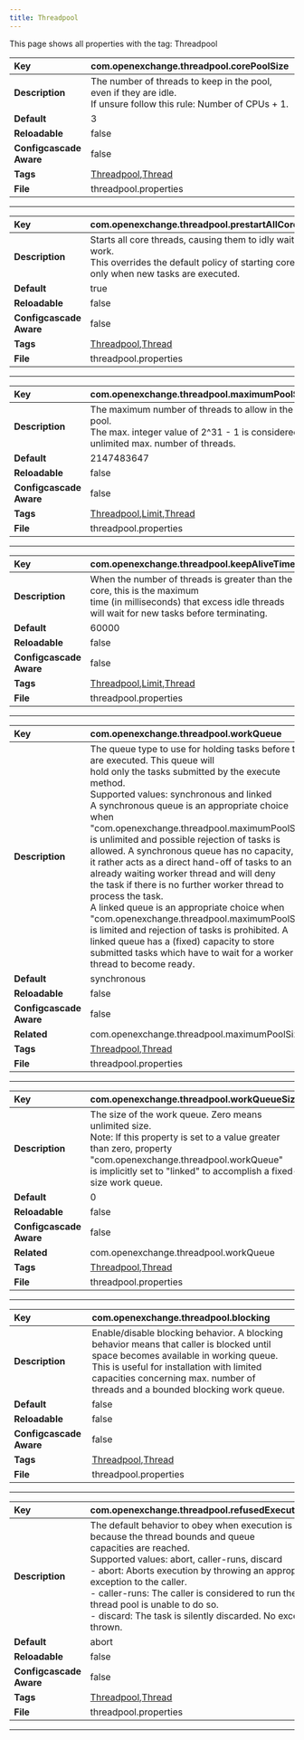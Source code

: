 ```yaml
---
title: Threadpool
---
```


This page shows all properties with the tag: Threadpool

| __Key__ | com.openexchange.threadpool.corePoolSize |
|:----------------|:--------|
| __Description__ | The number of threads to keep in the pool, even if they are idle.<br>If unsure follow this rule: Number of CPUs + 1.<br> |
| __Default__ | 3 |
| __Reloadable__ | false |
| __Configcascade Aware__ | false |
| __Tags__ | <a href="https://documentation.open-xchange.com/latest/middleware/configuration/tags/Threadpool.html">Threadpool</a>,<a href="https://documentation.open-xchange.com/latest/middleware/configuration/tags/Thread.html">Thread</a> |
| __File__ | threadpool.properties |

---
| __Key__ | com.openexchange.threadpool.prestartAllCoreThreads |
|:----------------|:--------|
| __Description__ | Starts all core threads, causing them to idly wait for work.<br>This overrides the default policy of starting core threads only when new tasks are executed. <br> |
| __Default__ | true |
| __Reloadable__ | false |
| __Configcascade Aware__ | false |
| __Tags__ | <a href="https://documentation.open-xchange.com/latest/middleware/configuration/tags/Threadpool.html">Threadpool</a>,<a href="https://documentation.open-xchange.com/latest/middleware/configuration/tags/Thread.html">Thread</a> |
| __File__ | threadpool.properties |

---
| __Key__ | com.openexchange.threadpool.maximumPoolSize |
|:----------------|:--------|
| __Description__ | The maximum number of threads to allow in the pool.<br>The max. integer value of 2^31 - 1 is considered as unlimited max. number of threads.<br> |
| __Default__ | 2147483647 |
| __Reloadable__ | false |
| __Configcascade Aware__ | false |
| __Tags__ | <a href="https://documentation.open-xchange.com/latest/middleware/configuration/tags/Threadpool.html">Threadpool</a>,<a href="https://documentation.open-xchange.com/latest/middleware/configuration/tags/Limit.html">Limit</a>,<a href="https://documentation.open-xchange.com/latest/middleware/configuration/tags/Thread.html">Thread</a> |
| __File__ | threadpool.properties |

---
| __Key__ | com.openexchange.threadpool.keepAliveTime |
|:----------------|:--------|
| __Description__ | When the number of threads is greater than the core, this is the maximum<br>time (in milliseconds) that excess idle threads will wait for new tasks before terminating.<br> |
| __Default__ | 60000 |
| __Reloadable__ | false |
| __Configcascade Aware__ | false |
| __Tags__ | <a href="https://documentation.open-xchange.com/latest/middleware/configuration/tags/Threadpool.html">Threadpool</a>,<a href="https://documentation.open-xchange.com/latest/middleware/configuration/tags/Limit.html">Limit</a>,<a href="https://documentation.open-xchange.com/latest/middleware/configuration/tags/Thread.html">Thread</a> |
| __File__ | threadpool.properties |

---
| __Key__ | com.openexchange.threadpool.workQueue |
|:----------------|:--------|
| __Description__ | The queue type to use for holding tasks before they are executed. This queue will<br>hold only the tasks submitted by the execute method.<br>Supported values: synchronous and linked<br>A synchronous queue is an appropriate choice when "com.openexchange.threadpool.maximumPoolSize"<br>is unlimited and possible rejection of tasks is allowed. A synchronous queue has no capacity,<br>it rather acts as a direct hand-off of tasks to an already waiting worker thread and will deny<br>the task if there is no further worker thread to process the task.<br>A linked queue is an appropriate choice when "com.openexchange.threadpool.maximumPoolSize"<br>is limited and rejection of tasks is prohibited. A linked queue has a (fixed) capacity to store<br>submitted tasks which have to wait for a worker thread to become ready.<br> |
| __Default__ | synchronous |
| __Reloadable__ | false |
| __Configcascade Aware__ | false |
| __Related__ | com.openexchange.threadpool.maximumPoolSize |
| __Tags__ | <a href="https://documentation.open-xchange.com/latest/middleware/configuration/tags/Threadpool.html">Threadpool</a>,<a href="https://documentation.open-xchange.com/latest/middleware/configuration/tags/Thread.html">Thread</a> |
| __File__ | threadpool.properties |

---
| __Key__ | com.openexchange.threadpool.workQueueSize |
|:----------------|:--------|
| __Description__ | The size of the work queue. Zero means unlimited size.<br>Note: If this property is set to a value greater than zero, property "com.openexchange.threadpool.workQueue"<br>is implicitly set to "linked" to accomplish a fixed-size work queue.<br> |
| __Default__ | 0 |
| __Reloadable__ | false |
| __Configcascade Aware__ | false |
| __Related__ | com.openexchange.threadpool.workQueue |
| __Tags__ | <a href="https://documentation.open-xchange.com/latest/middleware/configuration/tags/Threadpool.html">Threadpool</a>,<a href="https://documentation.open-xchange.com/latest/middleware/configuration/tags/Thread.html">Thread</a> |
| __File__ | threadpool.properties |

---
| __Key__ | com.openexchange.threadpool.blocking |
|:----------------|:--------|
| __Description__ | Enable/disable blocking behavior. A blocking behavior means that caller is blocked until space becomes available in working queue.<br>This is useful for installation with limited capacities concerning max. number of threads and a bounded blocking work queue.<br> |
| __Default__ | false |
| __Reloadable__ | false |
| __Configcascade Aware__ | false |
| __Tags__ | <a href="https://documentation.open-xchange.com/latest/middleware/configuration/tags/Threadpool.html">Threadpool</a>,<a href="https://documentation.open-xchange.com/latest/middleware/configuration/tags/Thread.html">Thread</a> |
| __File__ | threadpool.properties |

---
| __Key__ | com.openexchange.threadpool.refusedExecutionBehavior |
|:----------------|:--------|
| __Description__ | The default behavior to obey when execution is blocked because the thread bounds and queue<br>capacities are reached.<br>Supported values: abort, caller-runs, discard<br>- abort: Aborts execution by throwing an appropriate exception to the caller.<br>- caller-runs: The caller is considered to run the task if thread pool is unable to do so.<br>- discard: The task is silently discarded. No exception is thrown.<br> |
| __Default__ | abort |
| __Reloadable__ | false |
| __Configcascade Aware__ | false |
| __Tags__ | <a href="https://documentation.open-xchange.com/latest/middleware/configuration/tags/Threadpool.html">Threadpool</a>,<a href="https://documentation.open-xchange.com/latest/middleware/configuration/tags/Thread.html">Thread</a> |
| __File__ | threadpool.properties |

---
